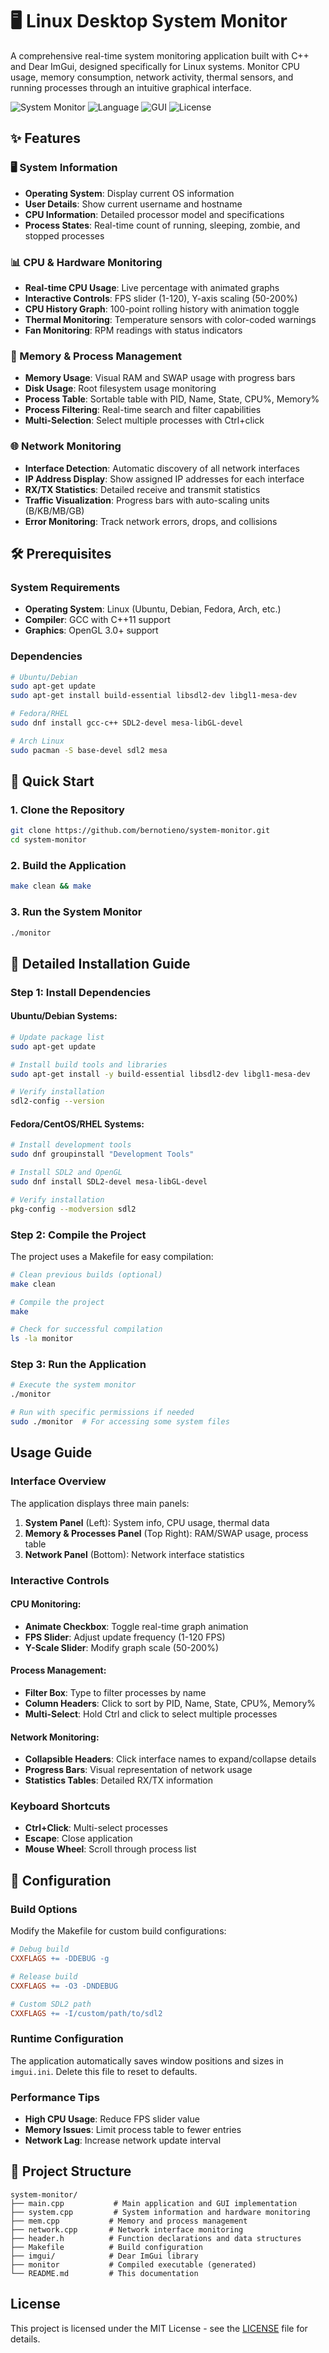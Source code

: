 # 🖥️ Linux Desktop System Monitor

A comprehensive real-time system monitoring application built with C++ and Dear ImGui, designed specifically for Linux systems. Monitor CPU usage, memory consumption, network activity, thermal sensors, and running processes through an intuitive graphical interface.

![System Monitor](https://img.shields.io/badge/Platform-Linux-blue)
![Language](https://img.shields.io/badge/Language-C%2B%2B-orange)
![GUI](https://img.shields.io/badge/GUI-Dear%20ImGui-green)
![License](https://img.shields.io/badge/License-MIT-yellow)

## ✨ Features

### 🖥️ System Information
- **Operating System**: Display current OS information
- **User Details**: Show current username and hostname
- **CPU Information**: Detailed processor model and specifications
- **Process States**: Real-time count of running, sleeping, zombie, and stopped processes

### 📊 CPU & Hardware Monitoring
- **Real-time CPU Usage**: Live percentage with animated graphs
- **Interactive Controls**: FPS slider (1-120), Y-axis scaling (50-200%)
- **CPU History Graph**: 100-point rolling history with animation toggle
- **Thermal Monitoring**: Temperature sensors with color-coded warnings
- **Fan Monitoring**: RPM readings with status indicators

### 💾 Memory & Process Management
- **Memory Usage**: Visual RAM and SWAP usage with progress bars
- **Disk Usage**: Root filesystem usage monitoring
- **Process Table**: Sortable table with PID, Name, State, CPU%, Memory%
- **Process Filtering**: Real-time search and filter capabilities
- **Multi-Selection**: Select multiple processes with Ctrl+click

### 🌐 Network Monitoring
- **Interface Detection**: Automatic discovery of all network interfaces
- **IP Address Display**: Show assigned IP addresses for each interface
- **RX/TX Statistics**: Detailed receive and transmit statistics
- **Traffic Visualization**: Progress bars with auto-scaling units (B/KB/MB/GB)
- **Error Monitoring**: Track network errors, drops, and collisions

## 🛠️ Prerequisites

### System Requirements
- **Operating System**: Linux (Ubuntu, Debian, Fedora, Arch, etc.)
- **Compiler**: GCC with C++11 support
- **Graphics**: OpenGL 3.0+ support

### Dependencies
```bash
# Ubuntu/Debian
sudo apt-get update
sudo apt-get install build-essential libsdl2-dev libgl1-mesa-dev

# Fedora/RHEL
sudo dnf install gcc-c++ SDL2-devel mesa-libGL-devel

# Arch Linux
sudo pacman -S base-devel sdl2 mesa
```

## 🚀 Quick Start

### 1. Clone the Repository
```bash
git clone https://github.com/bernotieno/system-monitor.git
cd system-monitor
```

### 2. Build the Application
```bash
make clean && make
```

### 3. Run the System Monitor
```bash
./monitor
```

## 📖 Detailed Installation Guide

### Step 1: Install Dependencies

#### Ubuntu/Debian Systems:
```bash
# Update package list
sudo apt-get update

# Install build tools and libraries
sudo apt-get install -y build-essential libsdl2-dev libgl1-mesa-dev

# Verify installation
sdl2-config --version
```

#### Fedora/CentOS/RHEL Systems:
```bash
# Install development tools
sudo dnf groupinstall "Development Tools"

# Install SDL2 and OpenGL
sudo dnf install SDL2-devel mesa-libGL-devel

# Verify installation
pkg-config --modversion sdl2
```

### Step 2: Compile the Project

The project uses a Makefile for easy compilation:

```bash
# Clean previous builds (optional)
make clean

# Compile the project
make

# Check for successful compilation
ls -la monitor
```

### Step 3: Run the Application

```bash
# Execute the system monitor
./monitor

# Run with specific permissions if needed
sudo ./monitor  # For accessing some system files
```

##  Usage Guide

### Interface Overview

The application displays three main panels:

1. **System Panel** (Left): System info, CPU usage, thermal data
2. **Memory & Processes Panel** (Top Right): RAM/SWAP usage, process table
3. **Network Panel** (Bottom): Network interface statistics

### Interactive Controls

#### CPU Monitoring:
- **Animate Checkbox**: Toggle real-time graph animation
- **FPS Slider**: Adjust update frequency (1-120 FPS)
- **Y-Scale Slider**: Modify graph scale (50-200%)

#### Process Management:
- **Filter Box**: Type to filter processes by name
- **Column Headers**: Click to sort by PID, Name, State, CPU%, Memory%
- **Multi-Select**: Hold Ctrl and click to select multiple processes

#### Network Monitoring:
- **Collapsible Headers**: Click interface names to expand/collapse details
- **Progress Bars**: Visual representation of network usage
- **Statistics Tables**: Detailed RX/TX information

### Keyboard Shortcuts
- **Ctrl+Click**: Multi-select processes
- **Escape**: Close application
- **Mouse Wheel**: Scroll through process list

## 🔧 Configuration

### Build Options

Modify the Makefile for custom build configurations:

```makefile
# Debug build
CXXFLAGS += -DDEBUG -g

# Release build
CXXFLAGS += -O3 -DNDEBUG

# Custom SDL2 path
CXXFLAGS += -I/custom/path/to/sdl2
```

### Runtime Configuration

The application automatically saves window positions and sizes in `imgui.ini`. Delete this file to reset to defaults.


### Performance Tips

- **High CPU Usage**: Reduce FPS slider value
- **Memory Issues**: Limit process table to fewer entries
- **Network Lag**: Increase network update interval

## 📁 Project Structure

```
system-monitor/
├── main.cpp           # Main application and GUI implementation
├── system.cpp         # System information and hardware monitoring
├── mem.cpp           # Memory and process management
├── network.cpp       # Network interface monitoring
├── header.h          # Function declarations and data structures
├── Makefile          # Build configuration
├── imgui/            # Dear ImGui library
├── monitor           # Compiled executable (generated)
└── README.md         # This documentation
```
## License

This project is licensed under the MIT License - see the [LICENSE](LICENSE) file for details.
